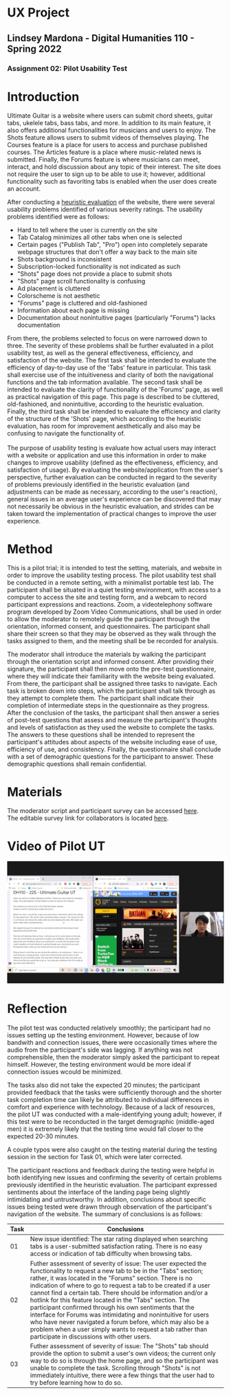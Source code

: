 # UX Project
## Lindsey Mardona - Digital Humanities 110 - Spring 2022
### Assignment 02: Pilot Usability Test

# Introduction #
Ultimate Guitar is a website where users can submit chord sheets, guitar tabs, ukelele tabs, bass tabs, and more. In addition to its main feature, it also offers additional functionalities for musicians and users to enjoy. The Shots feature allows users to submit videos of themselves playing. The Courses feature is a place for users to access and purchase published courses. The Articles feature is a place where music-related news is submitted. Finally, the Forums feature is where musicians can meet, interact, and hold discussion about any topic of their interest. The site does not require the user to sign up to be able to use it; however, additional functionality such as favoriting tabs is enabled when the user does create an account.

After conducting a [heuristic evaluation](https://github.com/lindseymardona/22s-dh110/blob/main/heuristics/evaluation.md) of the website, there were several usability problems identified of various severity ratings. The usability problems identified were as follows:
- Hard to tell where the user is currently on the site
- Tab Catalog minimizes all other tabs when one is selected
- Certain pages ("Publish Tab", "Pro") open into completely separate webpage structures that don't offer a way back to the main site
- Shots background is inconsistent
- Subscription-locked functionality is not indicated as such
- "Shots" page does not provide a place to submit shots
- "Shots" page scroll functionality is confusing
- Ad placement is cluttered
- Colorscheme is not aesthetic
- "Forums" page is cluttered and old-fashioned
- Information about each page is missing
- Documentation about nonintuitive pages (particularly "Forums") lacks documentation

From there, the problems selected to focus on were narrowed down to three. The severity of these problems shall be further evaluated in a pilot usability test, as well as the general effectiveness, efficiency, and satisfaction of the website. The first task shall be intended to evaluate the efficiency of day-to-day use of the 'Tabs' feature in particular. This task shall exercise use of the intuitiveness and clarity of both the navigational functions and the tab information available. The second task shall be intended to evaluate the clarity of functionality of the 'Forums' page, as well as practical navigation of this page. This page is described to be cluttered, old-fashioned, and nonintuitive, according to the heuristic evaluation. Finally, the third task shall be intended to evaluate the efficiency and clarity of the structure of the 'Shots' page, which according to the heuristic evaluation, has room for improvement aesthetically and also may be confusing to navigate the functionality of.
\
\
The purpose of usability testing is evaluate how actual users may interact with a website or application and use this information in order to make changes to improve usability (defined as the effectiveness, efficiency, and satisfaction of usage). By evaluating the website/application from the user's perspective, further evaluation can be conducted in regard to the severity of problems previously identified in the heuristic evaluation (and adjustments can be made as necessary, according to the user's reaction), general issues in an average user's experience can be discovered that may not necessarily be obvious in the heuristic evaluation, and strides can be taken toward the implementation of practical changes to improve the user experience.

# Method #
This is a pilot trial; it is intended to test the setting, materials, and website in order to improve the usability testing process. The pilot usability test shall be conducted in a remote setting, with a minimalist portable test lab. The participant shall be situated in a quiet testing environment, with access to a computer to access the site and testing form, and a webcam to record participant expressions and reactions. Zoom, a videotelephony software program developed by Zoom Video Communications, shall be used in order to allow the moderator to remotely guide the participant through the orientation, informed consent, and questionnaires. The participant shall share their screen so that they may be observed as they walk through the tasks assigned to them, and the meeting shall be be recorded for analysis. 

The moderator shall introduce the materials by walking the participant through the orientation script and informed consent. After providing their signature, the participant shall then move onto the pre-test questionnaire, where they will indicate their familiarity with the website being evaluated. From there, the participant shall be assigned three tasks to navigate. Each task is broken down into steps, which the participant shall talk through as they attempt to complete them. The participant shall indicate their completion of intermediate steps in the questionnaire as they progress. After the conclusion of the tasks, the participant shall then answer a series of post-test questions that assess and measure the participant's thoughts and levels of satisfaction as they used the website to complete the tasks. The answers to these questions shall be intended to represent the participant's attitudes about aspects of the website including ease of use, efficiency of use, and consistency. Finally, the questionnaire shall conclude with a set of demographic questions for the participant to answer. These demographic questions shall remain confidential.

# Materials #
The moderator script and participant survey can be accessed [here](https://docs.google.com/forms/d/e/1FAIpQLSd-DFG_bpyKe67cEwCsKAX9dfhpknoZEAk4cqNtAbB0BJXRNw/viewform).\
The editable survey link for collaborators is located [here](https://docs.google.com/forms/d/16XreIGjRd9fCsLH5bAqzKbV9CcU1L1pLqOHu5QVv47w/edit).

# Video of Pilot UT #
[![Pilot-UT](/pictures/pilot-ut.png)](https://www.youtube.com/embed/xz_8mPhnNmI)

# Reflection #
The pilot test was conducted relatively smoothly; the participant had no issues setting up the testing environment. However, because of low bandwith and connection issues, there were occasionally times where the audio from the participant's side was lagging. If anything was not comprehensible, then the moderator simply asked the participant to repeat himself. However, the testing environment would be more ideal if connection issues wcould be minimized.

The tasks also did not take the expected 20 minutes; the participant provided feedback that the tasks were sufficiently thorough and the shorter task completion time can likely be attributed to individual differences in comfort and experience with technology. Because of a lack of resources, the pilot UT was conducted with a male-identifying young adult; however, if this test were to be reconducted in the target demographic (middle-aged men) it is extremely likely that the testing time would fall closer to the expected 20-30 minutes. 

A couple typos were also caught on the testing material during the testing session in the section for Task 01, which were later corrected.

The participant reactions and feedback during the testing were helpful in both identifying new issues and confirming the severity of certain problems previously identified in the heuristic evaluation. The participant expressed sentiments about the interface of the landing page being slightly intimidating and untrustworthy. In addition, conclusions about specific issues being tested were drawn through observation of the participant's navigation of the website. The summary of conclusions is as follows:

**Task** | **Conclusions** 
-----------|--------------------
01 | New issue identified: The star rating displayed when searching tabs is a user-submitted satisfaction rating. There is no easy access or indication of tab difficulty when browsing tabs.
02 | Futher assessment of severity of issue: The user expected the functionality to request a new tab to be in the "Tabs" section; rather, it was located in the "Forums" section. There is no indication of where to go to request a tab to be created if a user cannot find a certain tab. There should be information and/or a hotlink for this feature located in the "Tabs" section. The participant confirmed through his own sentiments that the interface for Forums was intimidating and nonintuitive for users who have never navigated a forum before, which may also be a problem when a user simply wants to request a tab rather than participate in discussions with other users. 
03 | Futher assessment of severity of issue: The "Shots" tab should provide the option to submit a user's own videos; the current only way to do so is through the home page, and so the participant was unable to complete the task. Scrolling through "Shots" is not immediately intuitive, there were a few things that the user had to try before learning how to do so.
